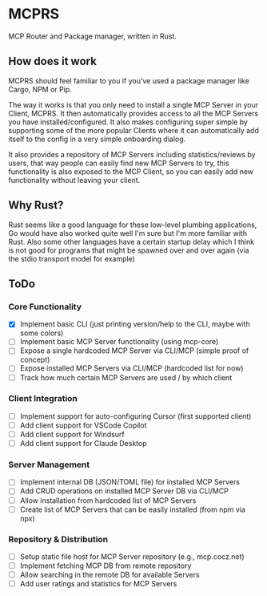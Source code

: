 # MCPRS

MCP Router and Package manager, written in Rust.

## How does it work

MCPRS should feel familiar to you if you've used a package manager like Cargo, NPM or Pip.

The way it works is that you only need to install a single MCP Server in your Client, MCPRS. It then automatically provides access to all the MCP Servers you have installed/configured. It also makes configuring super simple by supporting some of the more popular Clients where it can automatically add itself to the config in a very simple onboarding dialog.

It also provides a repository of MCP Servers including statistics/reviews by users, that way people can easily find new MCP Servers to try, this functionality is also exposed to the MCP Client, so you can easily add new functionality without leaving your client.

## Why Rust?

Rust seems like a good language for these low-level plumbing applications, Go would have also worked quite well I'm sure but I'm more familiar with Rust. Also some other languages have a certain startup delay which I think is not good for programs that might be spawned over and over again (via the stdio transport model for example)

## ToDo

### Core Functionality
- [x] Implement basic CLI (just printing version/help to the CLI, maybe with some colors)
- [ ] Implement basic MCP Server functionality (using mcp-core)
- [ ] Expose a single hardcoded MCP Server via CLI/MCP (simple proof of concept)
- [ ] Expose installed MCP Servers via CLI/MCP (hardcoded list for now)
- [ ] Track how much certain MCP Servers are used / by which client

### Client Integration
- [ ] Implement support for auto-configuring Cursor (first supported client)
- [ ] Add client support for VSCode Copilot
- [ ] Add client support for Windsurf
- [ ] Add client support for Claude Desktop

### Server Management
- [ ] Implement internal DB (JSON/TOML file) for installed MCP Servers
- [ ] Add CRUD operations on installed MCP Server DB via CLI/MCP
- [ ] Allow installation from hardcoded list of MCP Servers
- [ ] Create list of MCP Servers that can be easily installed (from npm via npx)

### Repository & Distribution
- [ ] Setup static file host for MCP Server repository (e.g., mcp.cocz.net)
- [ ] Implement fetching MCP DB from remote repository
- [ ] Allow searching in the remote DB for available Servers
- [ ] Add user ratings and statistics for MCP Servers